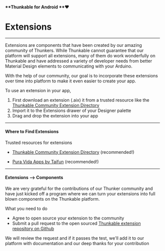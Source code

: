 #### **Thunkable for Android **❤

# Extensions

---

Extensions are components that have been created by our amazing community of Thunkers. While Thunkable cannot guarantee that our platform will support all extensions, many of them do work wonderfully on Thunkable and have addressed a variety of developer needs from better Material Design elements to communicating with your Arduino.

With the help of our community, our goal is to incorporate these extensions over time into platform to make it even easier to create your app.

To use an extension in your app,

1. First download an extension \(.aix\) it from a trusted resource like the [Thunkable Community Extension Directory](http://extensiondirectory.com/)
2. Import it to the Extensions drawer of your Designer palette
3. Drag and drop the extension into your app

---

#### Where to Find Extensions

Trusted resources for extensions

* [Thunkable Community Extension Directory](http://extensiondirectory.com/) \(recommended!\)

* [Pura Vida Apps by Taifun](https://puravidaapps.com/extensions.php) \(recommended!\)

---

#### Extensions --&gt; Components

We are very grateful for the contributions of our Thunker community and have just kicked off a program where we can turn your extensions into full blown components on the Thunkable platform. 

What you need to do

* Agree to open source your extension to the community
* Submit a pull request to the open sourced [Thunkable extension repository on Github](https://github.com/thunkable/thunkable-extensions)

We will review the request and if it passes the test, we'll add it to our platform with documentation and our deep thanks for your contribution





